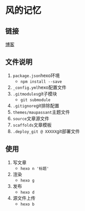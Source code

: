 # 风的记忆 

## 链接
[博客](https://invalidcode.github.io)
## 文件说明
1. `package.json`hexo环境
    * `npm install --save`
2. `_config.yml`hexo配置文件
3. `.gitmodules`git子模块
    * `git submodule`
4. `.gitignore`git排除配置
5. `themes/maupassant`主题文件
6. `source`文章源文件
7. `scaffolds`文章模板
8. `.deploy_git @ XXXXX`git部署文件
## 使用
1. 写文章
    * `hexo n '标题'`
2. 渲染
    * `hexo g`
3. 发布
    * `hexo d`
4. 源文件上传
    * `hexo b`


